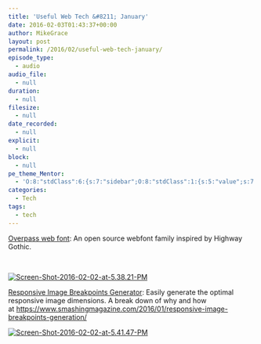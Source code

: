 ```yaml
---
title: 'Useful Web Tech &#8211; January'
date: 2016-02-03T01:43:37+00:00
author: MikeGrace
layout: post
permalink: /2016/02/useful-web-tech-january/
episode_type:
  - audio
audio_file:
  - null
duration:
  - null
filesize:
  - null
date_recorded:
  - null
explicit:
  - null
block:
  - null
pe_theme_Mentor:
  - 'O:8:"stdClass":6:{s:7:"sidebar";O:8:"stdClass":1:{s:5:"value";s:7:"default";}s:6:"footer";O:8:"stdClass":1:{s:5:"value";s:6:"footer";}s:7:"gallery";O:8:"stdClass":5:{s:2:"id";s:3:"114";s:4:"type";s:10:"thumbnails";s:5:"title";s:7:"gallery";s:6:"custom";s:0:"";s:5:"delay";s:1:"0";}s:5:"image";O:8:"stdClass":1:{s:5:"scale";s:4:"fill";}s:5:"video";O:8:"stdClass":1:{s:2:"id";s:2:"-1";}s:5:"quote";O:8:"stdClass":2:{s:4:"text";s:117:""Lorem ipsum dolor sit amet, <a href="#">consectetuer adipiscing elit</a>, donec odio. Quisque volutpat mattis eros."";s:4:"sign";s:18:"John Dough, Client";}}'
categories:
  - Tech
tags:
  - tech
---
```

[Overpass web font](http://overpassfont.org/): An open source webfont family inspired by Highway Gothic.

&nbsp;

<a href="http://overpassfont.org/" rel="attachment wp-att-2495"><img class="aligncenter wp-image-2495 size-full" src="/assets/2016/02/Screen-Shot-2016-02-02-at-5.38.21-PM.png" alt="Screen-Shot-2016-02-02-at-5.38.21-PM" width="596" height="299" srcset="/assets/2016/02/Screen-Shot-2016-02-02-at-5.38.21-PM.png 596w, /assets/2016/02/Screen-Shot-2016-02-02-at-5.38.21-PM-300x151.png 300w" sizes="(max-width: 596px) 100vw, 596px" /></a>

[Responsive Image Breakpoints Generator](http://www.responsivebreakpoints.com/): Easily generate the optimal responsive image dimensions. A break down of why and how at <https://www.smashingmagazine.com/2016/01/responsive-image-breakpoints-generation/>

<a href="http://www.responsivebreakpoints.com/" rel="attachment wp-att-2498"><img class="aligncenter size-large wp-image-2498" src="/assets/2016/02/Screen-Shot-2016-02-02-at-5.41.47-PM-1006x1024.png" alt="Screen-Shot-2016-02-02-at-5.41.47-PM" width="660" height="672" srcset="/assets/2016/02/Screen-Shot-2016-02-02-at-5.41.47-PM-1006x1024.png 1006w, /assets/2016/02/Screen-Shot-2016-02-02-at-5.41.47-PM-295x300.png 295w, /assets/2016/02/Screen-Shot-2016-02-02-at-5.41.47-PM-768x781.png 768w, /assets/2016/02/Screen-Shot-2016-02-02-at-5.41.47-PM.png 1254w" sizes="(max-width: 660px) 100vw, 660px" /></a>